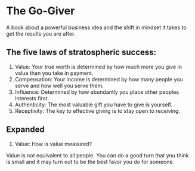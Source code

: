 
# The Go-Giver

A book about a powerful business idea and the shift in mindset it takes to get the results you are after.

## The five laws of stratospheric success:

1. Value: Your true worth is determined by how much more you give in value than you take in payment.
2. Compensation: Your income is determined by how many people you serve and how well you serve them.
3. Influence: Determined by how abundantly you place other peoples interests first.
4. Authenticity: The most valuable gift you have to give is yourself.
5. Receptivity: The key to effective giving is to stay open to receiving.

## Expanded

1. Value: How is value measured?

Value is not equivalent to all people. You can do a good turn that you think is small and it may turn out to be the best favor you do for someone.

